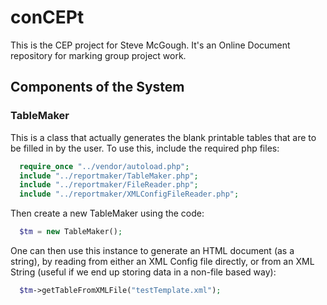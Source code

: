 # conCEPt
This is the CEP project for Steve McGough. It's an Online Document repository for marking group project work.
## Components of the System
### TableMaker
This is a class that actually generates the blank printable tables that are to be filled in by the user.
To use this, include the required php files:

```php
  require_once "../vendor/autoload.php";
  include "../reportmaker/TableMaker.php";
  include "../reportmaker/FileReader.php";
  include "../reportmaker/XMLConfigFileReader.php";
```
Then create a new TableMaker using the code:
```php
  $tm = new TableMaker();
  ```
 One can then use this instance to generate an HTML document (as a string), by reading from either an XML Config file directly, or from an XML String (useful if we end up storing data in a non-file based way):

```php
  $tm->getTableFromXMLFile("testTemplate.xml");
```
